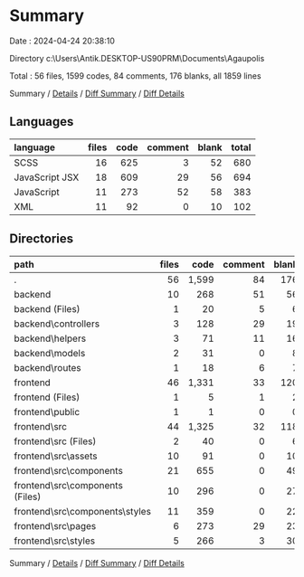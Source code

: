 # Summary

Date : 2024-04-24 20:38:10

Directory c:\\Users\\Antik.DESKTOP-US90PRM\\Documents\\Agaupolis

Total : 56 files,  1599 codes, 84 comments, 176 blanks, all 1859 lines

Summary / [Details](details.md) / [Diff Summary](diff.md) / [Diff Details](diff-details.md)

## Languages
| language | files | code | comment | blank | total |
| :--- | ---: | ---: | ---: | ---: | ---: |
| SCSS | 16 | 625 | 3 | 52 | 680 |
| JavaScript JSX | 18 | 609 | 29 | 56 | 694 |
| JavaScript | 11 | 273 | 52 | 58 | 383 |
| XML | 11 | 92 | 0 | 10 | 102 |

## Directories
| path | files | code | comment | blank | total |
| :--- | ---: | ---: | ---: | ---: | ---: |
| . | 56 | 1,599 | 84 | 176 | 1,859 |
| backend | 10 | 268 | 51 | 56 | 375 |
| backend (Files) | 1 | 20 | 5 | 6 | 31 |
| backend\\controllers | 3 | 128 | 29 | 19 | 176 |
| backend\\helpers | 3 | 71 | 11 | 16 | 98 |
| backend\\models | 2 | 31 | 0 | 8 | 39 |
| backend\\routes | 1 | 18 | 6 | 7 | 31 |
| frontend | 46 | 1,331 | 33 | 120 | 1,484 |
| frontend (Files) | 1 | 5 | 1 | 2 | 8 |
| frontend\\public | 1 | 1 | 0 | 0 | 1 |
| frontend\\src | 44 | 1,325 | 32 | 118 | 1,475 |
| frontend\\src (Files) | 2 | 40 | 0 | 6 | 46 |
| frontend\\src\\assets | 10 | 91 | 0 | 10 | 101 |
| frontend\\src\\components | 21 | 655 | 0 | 49 | 704 |
| frontend\\src\\components (Files) | 10 | 296 | 0 | 27 | 323 |
| frontend\\src\\components\\styles | 11 | 359 | 0 | 22 | 381 |
| frontend\\src\\pages | 6 | 273 | 29 | 23 | 325 |
| frontend\\src\\styles | 5 | 266 | 3 | 30 | 299 |

Summary / [Details](details.md) / [Diff Summary](diff.md) / [Diff Details](diff-details.md)
